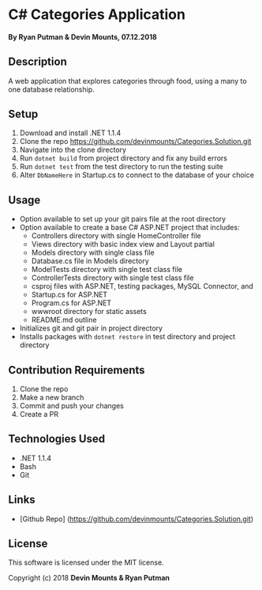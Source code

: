 ﻿# C# Categories Application

#### By Ryan Putman & Devin Mounts, 07.12.2018

## Description

A web application that explores categories through food, using a many to one database relationship.

## Setup

1. Download and install .NET 1.1.4
1. Clone the repo https://github.com/devinmounts/Categories.Solution.git
1. Navigate into the clone directory
1. Run `dotnet build` from project directory and fix any build errors
1. Run `dotnet test` from the test directory to run the testing suite
1. Alter `DbNameHere` in Startup.cs to connect to the database of your choice

## Usage

* Option available to set up your git pairs file at the root directory
* Option available to create a base C# ASP.NET project that includes:
  * Controllers directory with single HomeController file
  * Views directory with basic index view and Layout partial
  * Models directory with single class file
  * Database.cs file in Models directory
  * ModelTests directory with single test class file
  * ControllerTests directory with single test class file
  * csproj files with ASP.NET, testing packages, MySQL Connector, and 
  * Startup.cs for ASP.NET
  * Program.cs for ASP.NET
  * wwwroot directory for static assets
  * README.md outline
* Initializes git and git pair in project directory
* Installs packages with `dotnet restore` in test directory and project directory

## Contribution Requirements

1. Clone the repo
1. Make a new branch
1. Commit and push your changes
1. Create a PR

## Technologies Used

* .NET 1.1.4
* Bash
* Git

## Links

* [Github Repo] (https://github.com/devinmounts/Categories.Solution.git)

## License

This software is licensed under the MIT license.

Copyright (c) 2018 **Devin Mounts & Ryan Putman**